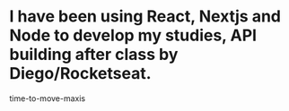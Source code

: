 

# I have been using React, Nextjs and Node to develop my studies, API building after class by Diego/Rocketseat. 
time-to-move-maxis
